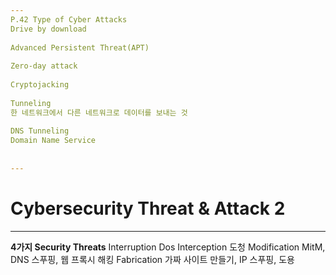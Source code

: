 ```yaml
---
P.42 Type of Cyber Attacks
Drive by download
  
Advanced Persistent Threat(APT)
  
Zero-day attack
  
Cryptojacking
  
Tunneling
한 네트워크에서 다른 네트워크로 데이터를 보내는 것
  
DNS Tunneling
Domain Name Service
  
  
---
```

# Cybersecurity Threat & Attack 2
---
**4가지 Security Threats**
Interruption
Dos
Interception
도청
Modification
MitM, DNS 스푸핑, 웹 프록시 해킹
Fabrication
가짜 사이트 만들기, IP 스푸핑, 도용